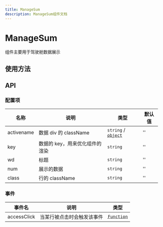 ```yaml
---
title: ManageSum
description: ManageSum组件文档
---
```


# ManageSum

组件主要用于驾驶舱数据展示

## 使用方法

<preview path="../demo/ManageSum/ManageSum.vue" shareLink="http://localhost:5173/"></preview>

## API

### 配置项

| 名称       | 说明                           | 类型                                              | 默认值 |
| ---------- | ------------------------------ | ------------------------------------------------- | ------ |
| activename | 数据 div 的 className          | `string` / <abbr title="string[]">`object`</abbr> | ''     |
| key        | 数据的 key，用来优化组件的渲染 | `string`                                          | ''     |
| wd         | 标题                           | `string`                                          | ''     |
| num        | 展示的数据                     | `string`                                          | ''     |
| class      | 行的 className                 | `string`                                          | ''     |

### 事件

| 事件名      | 说明                       | 类型                                       |
| ----------- | -------------------------- | ------------------------------------------ |
| accessClick | 当某行被点击时会触发该事件 | <abbr title="() => void">`Function`</abbr> |
